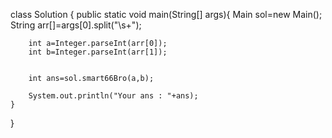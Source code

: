 
class Solution {
	public static void main(String[] args){
		Main sol=new Main();
		String arr[]=args[0].split("\\s+");
		
		
		int a=Integer.parseInt(arr[0]);
		int b=Integer.parseInt(arr[1]);
		
		
		int ans=sol.smart66Bro(a,b);
		
		System.out.println("Your ans : "+ans);
	}
}

